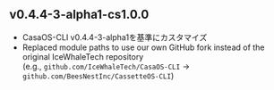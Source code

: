 ## v0.4.4-3-alpha1-cs1.0.0
- CasaOS-CLI v0.4.4-3-alpha1を基準にカスタマイズ
- Replaced module paths to use our own GitHub fork instead of the original IceWhaleTech repository  
  (e.g., `github.com/IceWhaleTech/CasaOS-CLI` → `github.com/BeesNestInc/CassetteOS-CLI`)